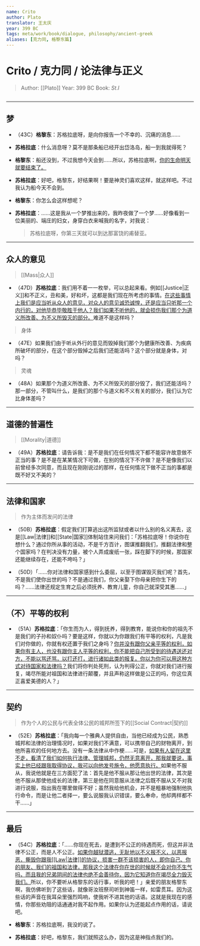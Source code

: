 ```yaml
---
name: Crito
author: Plato
translator: 王太庆
year: 399 BC
tags: meta/work/book/dialogue, philosophy/ancient-greek
aliases: [克力同, 格黎东篇]
---
```


# Crito / 克力同 / 论法律与正义
> Author: [[Plato]]
> Year: 399 BC
> Book: $St. I$

```toc
```

---

## 梦

- （43C）**格黎东**：苏格拉底呀，是向你报告一个不幸的、沉痛的消息……

- **苏格拉底**：什么消息呀？莫不是那条船已经开出岱洛岛，船一到我就得死？

- **格黎东**：船还没到，不过我想今天会到……所以，苏格拉底啊，<u>你的生命明天就要结束了。</u>

- **苏格拉底**：好吧，格黎东，好结果啊！要是神灵们喜欢这样，就这样吧。不过我认为船今天不会到。

- **格黎东**：你怎么会这样想呢？

- **苏格拉底**：……这是我从一个梦推出来的，我昨夜做了一个梦……好像看到一位美丽的、端庄的妇女，身穿白衣来喊我的名字，对我说：<blockquote class="quote">苏格拉底呀，你第三天就可以到达那富饶的甫替亚。</blockquote>

---

## 众人的意见

> [[Mass|众人]]

- （47D）**苏格拉底**：我们用不着一一枚举，可以总起来看。例如[[Justice|正义]]和不正义，丑和美，好和坏，这都是我们现在所考虑的事情。<u>在这些事情上我们是应当听从众人的意见，对众人的意见诚恐诚惶，还是应当只听那一个内行的，对他毕恭毕敬胜于他人？我们如果不听他的，就会损伤我们那个为道义所改善、为不义所毁灭的部分。</u>难道不是这样吗？

> 身体
- （47E）如果我们由于听从外行的意见而毁掉我们那个为健康所改善、为疾病所破坏的部分，在这个部分毁掉之后我们还能活吗？这个部分就是身体，对吗？

> 灵魂
- （48A）如果那个为道义所改善、为不义所毁灭的部分毁了，我们还能活吗？那一部分，不管叫什么，是我们的那个与道义和不义有关的部分，我们认为它比身体差吗？

---

## 道德的普遍性

> [[Morality|道德]]

- （49A）**苏格拉底**：请告诉我：是不是我们在任何情况下都不能容许故意做不正当的事？是不是在某某情况下可做，在别的情况下不许做？是不是像我们以前曾经多次同意，而且现在刚刚说过的那样，在任何情况下做不正当的事都是既不好又不美的？

---

## 法律和国家

> 作为主体而发问的法律

- （50B）**苏格拉底**：假定我们打算逃出这所监狱或者以什么别的名义离去，这是[[Law|法律]]和[[State|国家]]体制站住来问我们：「苏格拉底呀！你说你在想什么？通过你所从事的活动，不是千方百计，图谋推翻我们，推翻法律和整个国家吗？在判决没有力量，被个人弄成废纸一张，踩在脚下的时候，那国家还能继续存在，还能不垮吗？」

- （50D）「……你对法律和国家感到什么委屈，以至于图谋毁灭我们呢？首先，不是我们使你出世的吗？不是通过我们，你父亲娶下你母亲把你生下的吗？……法律还规定生育之后必须抚养、教育儿童，你自己就深受其惠……」

---

## （不）平等的权利

- （51A）**苏格拉底**：「你生而为人，得到抚养，得到教育，能说你和你的祖先不是我们的子孙和奴仆吗？要是这样，你就以为你跟我们有平等的权利，凡是我们对你做的，你就有权还置于我们之身吗？<u>你并没有跟你父亲平等的权利，如果你有主人，也没有跟你主人平等的权利，你不能把自己所受到的待遇送还对方，不能以骂还骂，以打还打，进行诸如此类的报复。你以为你可以用这种方式对待国家和法律吗？</u>我们将你判处死刑，认为判得公正，你就对我们进行报复，竭尽所能对祖国和法律进行颠覆，并且声称这样做是公正的吗，你这位真正喜爱美德的人？」

---

## 契约

> 作为个人的公民与代表全体公民的城邦所签下的[[Social Contract|契约]]

- （52E）**苏格拉底**：「我向每一个雅典人提供自由，当他已经成为公民，熟悉城邦和法律的治理情况时，如果对我们不满意，可以携带自己的财物离开，到他所喜欢的任何地方去。没有一条法律从中作梗……可是，<u>如果有人留在这里不走，看清了我们如何执行法律、管理城邦，仍然无意离开，那我就要说，事实上他已经跟我取得协议，我可以向他发号施令，他愿意执行。</u>如果他不服从，我说他就是在三方面犯了法：首先是他不服从那让他出世的法律，其次是他不服从那使他成长的法律，第三是他在同意服从法律之后既不服从又不对我进行说服，指出我在哪里做得不好；虽然我给他机会，并不是粗暴地强制他执行命令，而是让他二者择一，要么说服我认识错误，要么奉命，他却两样都不干……」

---

## 最后

- （54C）**苏格拉底**：「……你现在死去，是遭到不公正的待遇而死，但这并非法律不公正，而是人不公正。<u>如果你越狱潜逃，无耻地以不义报不义，以恶报恶，撕毁你跟我[[Law|法律]]的协议，损害一群不该损害的人，即你自己、你的朋友、我们的祖国和法律，那我这个法律在你在世的时候就不会对你不生气吗，而且我的兄弟阴间的法律也绝不会善待你，因为它知道你在竭尽全力毁灭我们。</u>所以，你不要听从格黎东的话行事，听我的吧！」亲爱的朋友格黎东啊，我仿佛听到了这些话，就像哥汝班祭司听到神笛一样，如雷贯耳。因为这些话的声音在我耳朵里强烈鸣响，使我听不进其他的话语。这就是我现在的感情，你那些劝阻的话通通对我不起作用。如果你认为还能起点作用的话，请说吧。

- **格黎东**：<span class="quote">苏格拉底啊，我没的说了。</span>

- **苏格拉底**：<span class="quote">好吧，格黎东，我们就照这么办，因为这是神指点我们的。</span>